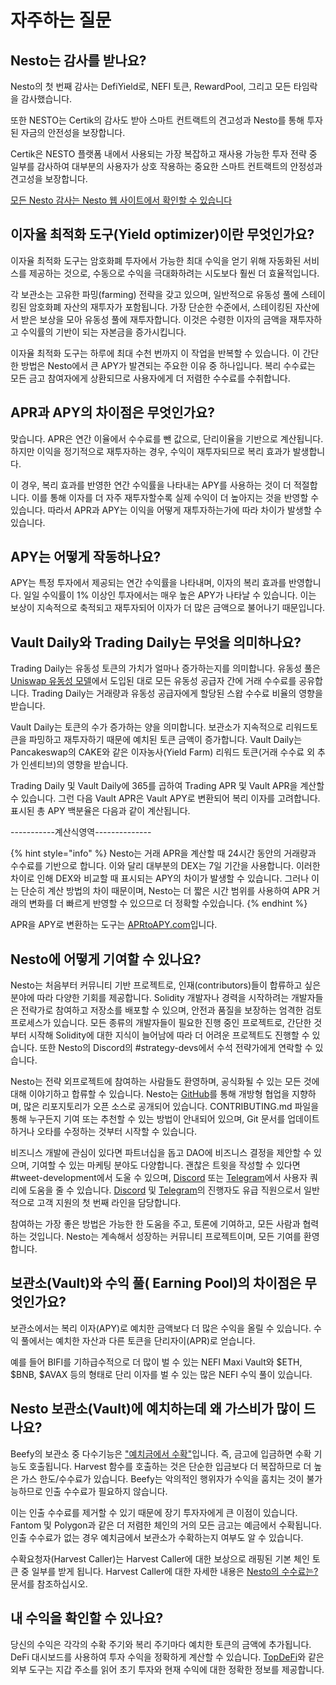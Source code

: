 # 자주하는 질문

## Nesto는 감사를 받나요?

Nesto의 첫 번째 감사는 DefiYield로, NEFI 토큰, RewardPool, 그리고 모든 타임락을 감사했습니다.

또한 NESTO는 Certik의 감사도 받아 스마트 컨트랙트의 견고성과 Nesto를 통해 투자된 자금의 안전성을 보장합니다.

Certik은 NESTO 플랫폼 내에서 사용되는 가장 복잡하고 재사용 가능한 투자 전략 중 일부를 감사하여 대부분의 사용자가 상호 작용하는 중요한 스마트 컨트랙트의 안정성과 견고성을 보장합니다.

[모든 Nesto 감사는 Nesto 웹 사이트에서 확인할 수 있습니다](https://github.com/beefyfinance/beefy-audits)

## 이자율 최적화 도구(Yield optimizer)이란 무엇인가요?

이자율 최적화 도구는 암호화폐 투자에서 가능한 최대 수익을 얻기 위해 자동화된 서비스를 제공하는 것으로, 수동으로 수익을 극대화하려는 시도보다 훨씬 더 효율적입니다.

각 보관소는 고유한 파밍(farming) 전략을 갖고 있으며, 일반적으로 유동성 풀에 스테이킹된 암호화폐 자산의 재투자가 포함됩니다. 가장 단순한 수준에서, 스테이킹된 자산에서 받은 보상을 모아 유동성 풀에 재투자합니다. 이것은 수령한 이자의 금액을 재투자하고 수익률의 기반이 되는 자본금을 증가시킵니다.

이자율 최적화 도구는 하루에 최대 수천 번까지 이 작업을 반복할 수 있습니다. 이 간단한 방법은 Nesto에서 큰 APY가 발견되는 주요한 이유 중 하나입니다. 복리 수수료는 모든 금고 참여자에게 상환되므로 사용자에게 더 저렴한 수수료를 수취합니다.

## APR과 APY의 차이점은 무엇인가요?

맞습니다. APR은 연간 이율에서 수수료를 뺀 값으로, 단리이율을 기반으로 계산됩니다. 하지만 이익을 정기적으로 재투자하는 경우, 수익이 재투자되므로 복리 효과가 발생합니다.

이 경우, 복리 효과를 반영한 연간 수익률을 나타내는 APY를 사용하는 것이 더 적절합니다. 이를 통해 이자를 더 자주 재투자할수록 실제 수익이 더 높아지는 것을 반영할 수 있습니다. 따라서 APR과 APY는 이익을 어떻게 재투자하는가에 따라 차이가 발생할 수 있습니다.

## APY는 어떻게 작동하나요?

APY는 특정 투자에서 제공되는 연간 수익률을 나타내며, 이자의 복리 효과를 반영합니다. 일일 수익률이 1% 이상인 투자에서는 매우 높은 APY가 나타날 수 있습니다. 이는 보상이 지속적으로 축적되고 재투자되어 이자가 더 많은 금액으로 불어나기 때문입니다.

## Vault Daily와 Trading Daily는 무엇을 의미하나요?

Trading Daily는 유동성 토큰의 가치가 얼마나 증가하는지를 의미합니다. 유동성 풀은 [Uniswap 유동성 모델](https://docs.uniswap.org/protocol/V2/concepts/advanced-topics/fees)에서 도입된 대로 모든 유동성 공급자 간에 거래 수수료를 공유합니다. Trading Daily는 거래량과 유동성 공급자에게 할당된 스왑 수수료 비율의 영향을 받습니다.

Vault Daily는 토큰의 수가 증가하는 양을 의미합니다. 보관소가 지속적으로 리워드토큰을 파밍하고 재투자하기 때문에 예치된 토큰 금액이 증가합니다. Vault Daily는 Pancakeswap의 CAKE와 같은 이자농사(Yield Farm) 리워드 토큰(거래 수수료 외 추가 인센티브)의 영향을 받습니다.

Trading Daily 및 Vault Daily에 365를 곱하여 Trading APR 및 Vault APR을 계산할 수 있습니다. 그런 다음 Vault APR은 Vault APY로 변환되어 복리 이자를 고려합니다. 표시된 총 APY 백분율은 다음과 같이 계산됩니다.

\-----------계산식영역--------------

{% hint style="info" %}
Nesto는 거래 APR을 계산할 때 24시간 동안의 거래량과 수수료를 기반으로 합니다. 이와 달리 대부분의 DEX는 7일 기간을 사용합니다. 이러한 차이로 인해 DEX와 비교할 때 표시되는 APY의 차이가 발생할 수 있습니다. 그러나 이는 단순히 계산 방법의 차이 때문이며, Nesto는 더 짧은 시간 범위를 사용하여 APR 거래의 변화를 더 빠르게 반영할 수 있으므로 더 정확할 수있습니다.
{% endhint %}

APR을 APY로 변환하는 도구는 [APRtoAPY.com](https://www.aprtoapy.com/)입니다.

## Nesto에 어떻게 기여할 수 있나요?

Nesto는 처음부터 커뮤니티 기반 프로젝트로, 인재(contributors)들이 합류하고 싶은 분야에 따라 다양한 기회를 제공합니다. Solidity 개발자나 경력을 시작하려는 개발자들은 전략가로 참여하고 저장소를 배포할 수 있으며, 안전과 품질을 보장하는 엄격한 검토 프로세스가 있습니다. 모든 종류의 개발자들이 필요한 진행 중인 프로젝트로, 간단한 것부터 시작해 Solidity에 대한 지식이 늘어남에 따라 더 어려운 프로젝트도 진행할 수 있습니다. 또한 Nesto의 Discord의 #strategy-devs에서 수석 전략가에게 연락할 수 있습니다.

Nesto는 전략 외프로젝트에 참여하는 사람들도 환영하며, 공식화될 수 있는 모든 것에 대해 이야기하고 합류할 수 있습니다. Nesto는 [GitHub](https://github.com/beefyfinance)를 통해 개방형 협업을 지향하며, 많은 리포지토리가 오픈 소스로 공개되어 있습니다. CONTRIBUTING.md 파일을 통해 누구든지 기여 또는 추천할 수 있는 방법이 안내되어 있으며, Git 문서를 업데이트하거나 오타를 수정하는 것부터 시작할 수 있습니다.&#x20;

비즈니스 개발에 관심이 있다면 파트너십을 돕고 DAO에 비즈니스 결정을 제안할 수 있으며, 기여할 수 있는 마케팅 분야도 다양합니다. 괜찮은 트윗을 작성할 수 있다면 #tweet-development에서 도울 수 있으며, [Discord](https://discord.com/invite/yq8wfHd) 또는 [Telegram](https://t.me/beefyfinance)에서 사용자 쿼리에 도움을 줄 수 있습니다. [Discord](https://discord.com/invite/yq8wfHd) 및 [Telegram](https://t.me/beefyfinance)의 진행자도 유급 직원으로서 일반적으로 고객 지원의 첫 번째 라인을 담당합니다.

참여하는 가장 좋은 방법은 가능한 한 도움을 주고, 토론에 기여하고, 모든 사람과 협력하는 것입니다. Nesto는 계속해서 성장하는 커뮤니티 프로젝트이며, 모든 기여를 환영합니다.

## 보관소(Vault)와 수익 풀( Earning Pool)의 차이점은 무엇인가요?

보관소에서는 복리 이자(APY)로 예치한 금액보다 더 많은 수익을 올릴 수 있습니다. 수익 풀에서는 예치한 자산과 다른 토큰을 단리자이(APR)로 얻습니다.&#x20;

예를 들어 BIFI를 기하급수적으로 더 많이 벌 수 있는 NEFI Maxi Vault와 $ETH, $BNB, $AVAX 등의 형태로 단리 이자를 벌 수 있는 많은 NEFI 수익 풀이 있습니다.

## Nesto 보관소(Vault)에 예치하는데 왜 가스비가 많이 드나요?

Beefy의 보관소 중 다수기능은 ["예치금에서 수확"](../undefined-1/vaults.md)입니다. 즉, 금고에 입금하면 수확 기능도 호출됩니다. Harvest 함수를 호출하는 것은 단순한 입금보다 더 복잡하므로 더 높은 가스 한도/수수료가 있습니다. Beefy는 악의적인 행위자가 수익을 훔치는 것이 불가능하므로 인출 수수료가 필요하지 않습니다.

이는 인출 수수료를 제거할 수 있기 때문에 장기 투자자에게 큰 이점이 있습니다. Fantom 및 Polygon과 같은 더 저렴한 체인의 거의 모든 금고는 예금에서 수확됩니다. 인출 수수료가 없는 경우 예치금에서 보관소가 수확하는지 여부도 알 수 있습니다.

수확요청자(Harvest Caller)는 Harvest Caller에 대한 보상으로 래핑된 기본 체인 토큰 중 일부를 받게 됩니다. Harvest Caller에 대한 자세한 내용은 [Nesto의 수수료는?](../nesto/nesto-1/nesto-4.md) 문서를 참조하십시오.

## 내 수익을 확인할 수 있나요?

당신의 수익은 각각의 수확 주기와 복리 주기마다 예치한 토큰의 금액에 추가됩니다. DeFi 대시보드를 사용하여 투자 수익을 정확하게 계산할 수 있습니다. [TopDeFi](https://thetopdefi.com/)와 같은 외부 도구는 지갑 주소를 읽어 초기 투자와 현재 수익에 대한 정확한 정보를 제공합니다.

